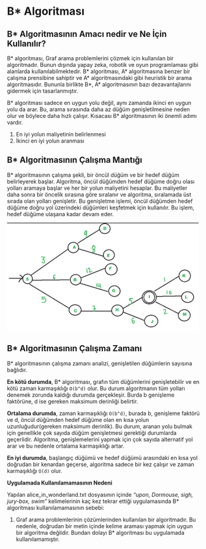 # B\* Algoritması

## B\* Algoritmasının Amacı nedir ve Ne İçin Kullanılır?

B* algoritması, Graf arama problemlerini çözmek için kullanılan bir algoritmadır.
Bunun dışında yapay zeka, robotik ve oyun programlaması gibi alanlarda kullanılabilmektedir.
B* algoritması, A* algoritmasına benzer bir çalışma prensibine sahiptir ve A* algoritmasındaki gibi heuristik bir arama algoritmasıdır. Bununla birlikte B*, A* algoritmasının bazı dezavantajlarını gidermek için tasarlanmıştır.

B* algoritması sadece en uygun yolu değil, aynı zamanda ikinci en uygun yolu da arar. Bu, arama sırasında daha az düğüm genişletilmesine neden olur ve böylece daha hızlı çalışır. Kısacası B* algoritmasının iki önemli adımı vardır.

1. En iyi yolun maliyetinin belirlenmesi
2. İkinci en iyi yolun aranması

## B\* Algoritmasının Çalışma Mantığı

B\* algoritmasının çalışma şekli, bir öncül düğüm ve bir hedef düğüm belirleyerek başlar. Algoritma, öncül düğümden hedef düğüme doğru olası yolları aramaya başlar ve her bir yolun maliyetini hesaplar. Bu maliyetler daha sonra bir öncelik sırasına göre sıralanır ve algoritma, sıralamada üst sırada olan yolları genişletir. Bu genişletme işlemi, öncül düğümden hedef düğüme doğru yol üzerindeki düğümleri keşfetmek için kullanılır. Bu işlem, hedef düğüme ulaşana kadar devam eder.

<img src="https://github.com/pelinustunel/AlgoritmaKs1-2-B-Algorithm/blob/main/B_algorithm.jpeg" alt="B* algoritması mantığı" width="500">

## B\* Algoritmasının Çalışma Zamanı

B\* algoritmasının çalışma zamanı analizi, genişletilen düğümlerin sayısına bağlıdır.

**En kötü durumda**, B\* algoritması, grafın tüm düğümlerini genişletebilir ve en kötü zaman karmaşıklığı `O(b^d)` olur. Bu durum algoritmanın tüm yolları denemek zorunda kaldığı durumda gerçekleşir. Burda b genişleme faktörüne, d ise gereken maksimum derinliği belirtir.

**Ortalama durumda**, zaman karmaşıklığı `O(b^d)`, burada b, genişleme faktörü ve d, öncül düğümden hedef düğüme olan en kısa yolun uzunluğudur(gereken maksimum derinlik). Bu durum, aranan yolu bulmak için genellikle çok sayıda düğüm genişletmesi gerektiği durumlarda geçerlidir. Algoritma, genişlemelerini yapmak için çok sayıda alternatif yol arar ve bu nedenle ortalama karmaşıklığı artar.

**En iyi durumda**, başlangıç düğümü ve hedef düğümü arasındaki en kısa yol doğrudan bir kenardan geçerse, algoritma sadece bir kez çalışır ve zaman karmaşıklığı `O(d)` olur.

**Uygulamada Kullanılamamasının Nedeni**

Yapılan alice_in_wonderland.txt dosyasının içinde _“upon, Dormouse, sigh, jury-box, swim”_ kelimelerinin kaç kez tekrar ettiği uygulamasında B\* algoritması kullanılamamasının
sebebi:

1. Graf arama problemlerinin çözümlerinden kullanılan bir algoritmadır. Bu nedenle, doğrudan bir metin içinde kelime araması yapmak için uygun bir algoritma değildir. Bundan dolayı B\* algoritması bu uygulamada kullanılamamıştır.
